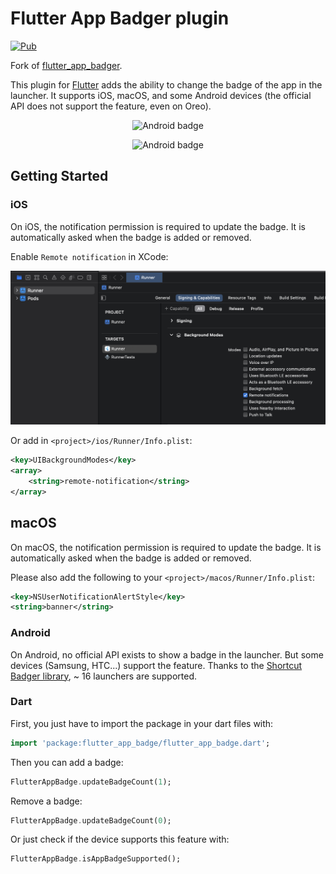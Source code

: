 # Flutter App Badger plugin

[![Pub](https://img.shields.io/pub/v/flutter_app_badger.svg)](https://pub.dartlang.org/packages/flutter_app_badger)

Fork of [flutter_app_badger](https://pub.dev/packages/flutter_app_badger).

This plugin for [Flutter](https://flutter.io) adds the ability to change the badge of the app in the launcher.
It supports iOS, macOS, and some Android devices (the official API does not support the feature, even on Oreo).

<p align="center">
  <img src="https://raw.githubusercontent.com/nazarpunk/flutter_app_badge/master/assets/ios.png" alt="Android badge" style="margin:auto" width="600" 
height="228">
</p>

<p align="center">
  <img src="https://raw.githubusercontent.com/nazarpunk/flutter_app_badge/master/assets/android.png" alt="Android badge" style="margin:auto" width="600" 
height="322">
</p>


## Getting Started

### iOS

On iOS, the notification permission is required to update the badge.
It is automatically asked when the badge is added or removed.

Enable `Remote notification` in XCode:
<p align="center"><img src="https://raw.githubusercontent.com/nazarpunk/flutter_app_badge/master/assets/ios-remote-notifications.png" alt="IOS Remote notification"></p>

Or add in `<project>/ios/Runner/Info.plist`:
```xml
<key>UIBackgroundModes</key>
<array>
    <string>remote-notification</string>
</array>
```

## macOS

On macOS, the notification permission is required to update the badge.
It is automatically asked when the badge is added or removed.

Please also add the following to your `<project>/macos/Runner/Info.plist`:
```xml
<key>NSUserNotificationAlertStyle</key>
<string>banner</string>
```

### Android

On Android, no official API exists to show a badge in the launcher. But some devices (Samsung, HTC...) support the feature.
Thanks to the [Shortcut Badger library](https://github.com/leolin310148/ShortcutBadger/), ~ 16 launchers are supported.


### Dart

First, you just have to import the package in your dart files with:
```dart
import 'package:flutter_app_badge/flutter_app_badge.dart';
```

Then you can add a badge:
```dart
FlutterAppBadge.updateBadgeCount(1);
```

Remove a badge:
```dart
FlutterAppBadge.updateBadgeCount(0);
```

Or just check if the device supports this feature with:
```dart
FlutterAppBadge.isAppBadgeSupported();
```
